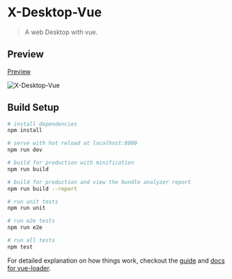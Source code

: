 # X-Desktop-Vue

> A web Desktop with vue.

## Preview
<a href="https://oxoyo.github.io/X-Desktop-Vue/" target="_blank">Preview</a>

![X-Desktop-Vue](https://raw.githubusercontent.com/OXOYO/X-Desktop-Vue/master/docs/images/preview_001.gif "X-Desktop-Vue")

## Build Setup

``` bash
# install dependencies
npm install

# serve with hot reload at localhost:8080
npm run dev

# build for production with minification
npm run build

# build for production and view the bundle analyzer report
npm run build --report

# run unit tests
npm run unit

# run e2e tests
npm run e2e

# run all tests
npm test
```

For detailed explanation on how things work, checkout the [guide](http://vuejs-templates.github.io/webpack/) and [docs for vue-loader](http://vuejs.github.io/vue-loader).
